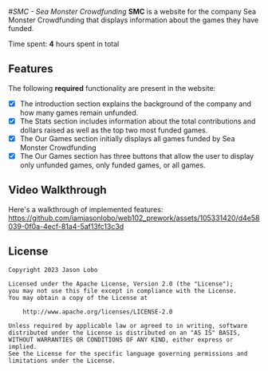 #*SMC - Sea Monster Crowdfunding*
**SMC** is a website for the company Sea Monster Crowdfunding that displays information about the games they have funded.

Time spent: **4** hours spent in total

## Features
The following **required** functionality are present in the website:
* [x] The introduction section explains the background of the company and how many games remain unfunded.
* [x] The Stats section includes information about the total contributions and dollars raised as well as the top two most funded games.
* [x] The Our Games section initially displays all games funded by Sea Monster Crowdfunding
* [x] The Our Games section has three buttons that allow the user to display only unfunded games, only funded games, or all games.

## Video Walkthrough
Here's a walkthrough of implemented features:
https://github.com/iamjasonlobo/web102_prework/assets/105331420/d4e58039-0f0a-4ecf-81a4-5af13fc13c3d


## License

    Copyright 2023 Jason Lobo

    Licensed under the Apache License, Version 2.0 (the "License");
    you may not use this file except in compliance with the License.
    You may obtain a copy of the License at

        http://www.apache.org/licenses/LICENSE-2.0

    Unless required by applicable law or agreed to in writing, software
    distributed under the License is distributed on an "AS IS" BASIS,
    WITHOUT WARRANTIES OR CONDITIONS OF ANY KIND, either express or implied.
    See the License for the specific language governing permissions and
    limitations under the License.
